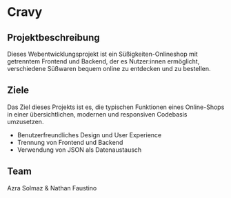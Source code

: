 # Cravy

## Projektbeschreibung
Dieses Webentwicklungsprojekt ist ein Süßigkeiten-Onlineshop mit getrenntem Frontend und Backend, der es Nutzer:innen ermöglicht, verschiedene Süßwaren bequem online zu entdecken und zu bestellen.

## Ziele
Das Ziel dieses Projekts ist es, die typischen Funktionen eines Online-Shops in einer übersichtlichen, modernen und responsiven Codebasis umzusetzen. 
- Benutzerfreundliches Design und User Experience
- Trennung von Frontend und Backend
- Verwendung von JSON als Datenaustausch

## Team
Azra Solmaz & Nathan Faustino
